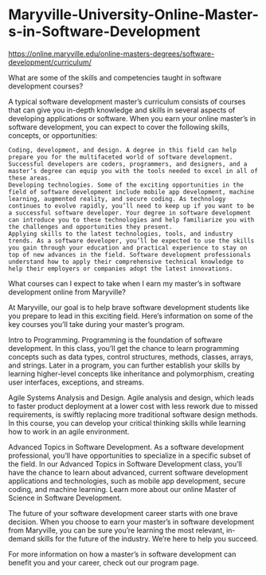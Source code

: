 # Maryville-University-Online-Master-s-in-Software-Development
https://online.maryville.edu/online-masters-degrees/software-development/curriculum/


What are some of the skills and competencies taught in software development courses?

A typical software development master’s curriculum consists of courses that can give you in-depth knowledge and skills in several aspects of developing applications or software. When you earn your online master’s in software development, you can expect to cover the following skills, concepts, or opportunities:

    Coding, development, and design. A degree in this field can help prepare you for the multifaceted world of software development. Successful developers are coders, programmers, and designers, and a master’s degree can equip you with the tools needed to excel in all of these areas.
    Developing technologies. Some of the exciting opportunities in the field of software development include mobile app development, machine learning, augmented reality, and secure coding. As technology continues to evolve rapidly, you’ll need to keep up if you want to be a successful software developer. Your degree in software development can introduce you to these technologies and help familiarize you with the challenges and opportunities they present.
    Applying skills to the latest technologies, tools, and industry trends. As a software developer, you’ll be expected to use the skills you gain through your education and practical experience to stay on top of new advances in the field. Software development professionals understand how to apply their comprehensive technical knowledge to help their employers or companies adopt the latest innovations.

What courses can I expect to take when I earn my master’s in software development online from Maryville?

At Maryville, our goal is to help brave software development students like you prepare to lead in this exciting field. Here’s information on some of the key courses you’ll take during your master’s program.

Intro to Programming. Programming is the foundation of software development. In this class, you’ll get the chance to learn programming concepts such as data types, control structures, methods, classes, arrays, and strings. Later in a program, you can further establish your skills by learning higher-level concepts like inheritance and polymorphism, creating user interfaces, exceptions, and streams.

Agile Systems Analysis and Design. Agile analysis and design, which leads to faster product deployment at a lower cost with less rework due to missed requirements, is swiftly replacing more traditional software design methods. In this course, you can develop your critical thinking skills while learning how to work in an agile environment.

Advanced Topics in Software Development. As a software development professional, you’ll have opportunities to specialize in a specific subset of the field. In our Advanced Topics in Software Development class, you’ll have the chance to learn about advanced, current software development applications and technologies, such as mobile app development, secure coding, and machine learning.
Learn more about our online Master of Science in Software Development.

The future of your software development career starts with one brave decision. When you choose to earn your master’s in software development from Maryville, you can be sure you’re learning the most relevant, in-demand skills for the future of the industry. We’re here to help you succeed.

For more information on how a master’s in software development can benefit you and your career, check out our program page.
